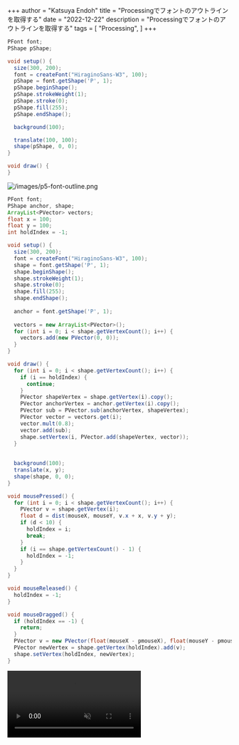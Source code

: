 +++
author = "Katsuya Endoh"
title = "Processingでフォントのアウトラインを取得する"
date = "2022-12-22"
description = "Processingでフォントのアウトラインを取得する"
tags = [
    "Processing",
]
+++


```java
PFont font;
PShape pShape;

void setup() {
  size(300, 200);
  font = createFont("HiraginoSans-W3", 100);
  pShape = font.getShape('P', 1);
  pShape.beginShape();
  pShape.strokeWeight(1);
  pShape.stroke(0);
  pShape.fill(255);
  pShape.endShape();

  background(100);

  translate(100, 100);
  shape(pShape, 0, 0);
}

void draw() {
}
```

![/images/p5-font-outline.png](/images/p5-font-outline.png)


```java
PFont font;
PShape anchor, shape;
ArrayList<PVector> vectors;
float x = 100;
float y = 100;
int holdIndex = -1;

void setup() {
  size(300, 200);
  font = createFont("HiraginoSans-W3", 100);
  shape = font.getShape('P', 1);
  shape.beginShape();
  shape.strokeWeight(1);
  shape.stroke(0);
  shape.fill(255);
  shape.endShape();
  
  anchor = font.getShape('P', 1);
  
  vectors = new ArrayList<PVector>();
  for (int i = 0; i < shape.getVertexCount(); i++) {
    vectors.add(new PVector(0, 0));
  }
}

void draw() {
  for (int i = 0; i < shape.getVertexCount(); i++) {
    if (i == holdIndex) {
      continue;
    }
    PVector shapeVertex = shape.getVertex(i).copy();
    PVector anchorVertex = anchor.getVertex(i).copy();
    PVector sub = PVector.sub(anchorVertex, shapeVertex);
    PVector vector = vectors.get(i);
    vector.mult(0.8);
    vector.add(sub);
    shape.setVertex(i, PVector.add(shapeVertex, vector));
  }
  
  
  background(100);
  translate(x, y);
  shape(shape, 0, 0);
}

void mousePressed() {
  for (int i = 0; i < shape.getVertexCount(); i++) {
    PVector v = shape.getVertex(i);
    float d = dist(mouseX, mouseY, v.x + x, v.y + y);
    if (d < 10) {
      holdIndex = i;
      break;
    }
    if (i == shape.getVertexCount() - 1) {
      holdIndex = -1;
    }
  }
}

void mouseReleased() {
  holdIndex = -1;
}

void mouseDragged() {
  if (holdIndex == -1) {
    return;
  }
  PVector v = new PVector(float(mouseX - pmouseX), float(mouseY - pmouseY));
  PVector newVertex = shape.getVertex(holdIndex).add(v);
  shape.setVertex(holdIndex, newVertex);
}

```

<video controls playsinline muted="true" src="/videos/p5-font-outline.mov" type="video/mp4" >
 Sorry, your browser doesn't support embedded videos.
</video>
